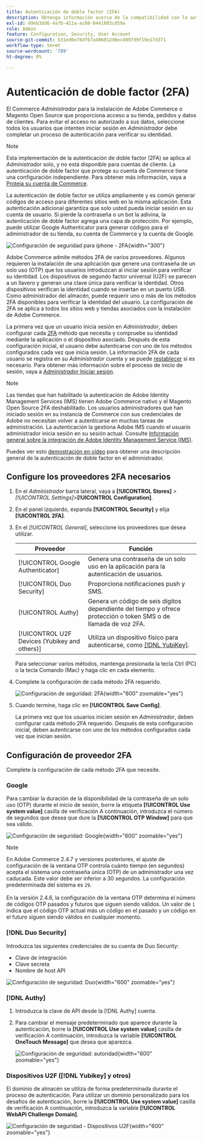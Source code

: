 ```yaml
---
title: Autenticación de doble factor (2FA)
description: Obtenga información acerca de la compatibilidad con la autenticación de doble factor para garantizar la seguridad del sistema y de los datos.
exl-id: d9eb3dd6-4a7b-411a-ac08-0441803cd59a
role: Admin
feature: Configuration, Security, User Account
source-git-commit: b31ed0e76df67a486012d8ec4997d9f19e17d371
workflow-type: tm+mt
source-wordcount: '789'
ht-degree: 0%

---
```


# Autenticación de doble factor (2FA)

El Commerce _Administrador_ para la instalación de Adobe Commerce o Magento Open Source que proporciona acceso a su tienda, pedidos y datos de clientes. Para evitar el acceso no autorizado a sus datos, seleccione todos los usuarios que intenten iniciar sesión en _Administrador_ debe completar un proceso de autenticación para verificar su identidad.

>[!NOTE]
>
>Esta implementación de la autenticación de doble factor (2FA) se aplica al _Administrador_ solo, y no está disponible para cuentas de cliente. La autenticación de doble factor que protege su cuenta de Commerce tiene una configuración independiente. Para obtener más información, vaya a [Proteja su cuenta de Commerce](../getting-started/commerce-account-secure.md).

La autenticación de doble factor se utiliza ampliamente y es común generar códigos de acceso para diferentes sitios web en la misma aplicación. Esta autenticación adicional garantiza que solo usted pueda iniciar sesión en su cuenta de usuario. Si pierde la contraseña o un bot la adivina, la autenticación de doble factor agrega una capa de protección. Por ejemplo, puede utilizar Google Authenticator para generar códigos para el administrador de su tienda, su cuenta de Commerce y la cuenta de Google.

![Configuración de seguridad para iphone - 2FA](./assets/google-authenticator-iphone.png){width="300"}

Adobe Commerce admite métodos 2FA de varios proveedores. Algunos requieren la instalación de una aplicación que genere una contraseña de un solo uso (OTP) que los usuarios introduzcan al iniciar sesión para verificar su identidad. Los dispositivos de segundo factor universal (U2F) se parecen a un llavero y generan una clave única para verificar la identidad. Otros dispositivos verifican la identidad cuando se insertan en un puerto USB. Como administrador del almacén, puede requerir uno o más de los métodos 2FA disponibles para verificar la identidad del usuario. La configuración de 2FA se aplica a todos los sitios web y tiendas asociados con la instalación de Adobe Commerce.

La primera vez que un usuario inicia sesión en _Administrador_, deben configurar cada [2FA](../configuration-reference/security/2fa.md) método que necesita y compruebe su identidad mediante la aplicación o el dispositivo asociado. Después de esta configuración inicial, el usuario debe autenticarse con uno de los métodos configurados cada vez que inicia sesión. La información 2FA de cada usuario se registra en su _Administrador_ cuenta y se puede [restablecer](security-two-factor-authentication-manage.md) si es necesario. Para obtener más información sobre el proceso de inicio de sesión, vaya a [_Administrador_ Iniciar sesión](../getting-started/admin-signin.md).

>[!NOTE]
>
>Las tiendas que han habilitado la autenticación de Adobe Identity Management Services (IMS) tienen Adobe Commerce nativo y el Magento Open Source 2FA deshabilitado. Los usuarios administradores que han iniciado sesión en su instancia de Commerce con sus credenciales de Adobe no necesitan volver a autenticarse en muchas tareas de administración. La autenticación la gestiona Adobe IMS cuando el usuario administrador inicia sesión en su sesión actual. Consulte [Información general sobre la integración de Adobe Identity Management Service (IMS)](https://experienceleague.adobe.com/docs/commerce-admin/start/admin/ims/adobe-ims-integration-overview.html).

Puedes ver esto [demostración en vídeo](https://video.tv.adobe.com/v/339104?quality=12&learn=on) para obtener una descripción general de la autenticación de doble factor en el administrador.

## Configure los proveedores 2FA necesarios

1. En el _Administrador_ barra lateral, vaya a **[!UICONTROL Stores]** > _[!UICONTROL Settings]_>**[!UICONTROL Configuration]**.

1. En el panel izquierdo, expanda **[!UICONTROL Security]** y elija **[!UICONTROL 2FA]**.

1. En el _[!UICONTROL General]_, seleccione los proveedores que desea utilizar.

   | Proveedor | Función |
   |--- |--- |
   | [!UICONTROL Google Authenticator] | Genera una contraseña de un solo uso en la aplicación para la autenticación de usuarios. |
   | [!UICONTROL Duo Security] | Proporciona notificaciones push y SMS. |
   | [!UICONTROL Authy] | Genera un código de seis dígitos dependiente del tiempo y ofrece protección o token SMS o de llamada de voz 2FA. |
   | [!UICONTROL U2F Devices (Yubikey and others)] | Utiliza un dispositivo físico para autenticarse, como [[!DNL YubiKey]](https://www.yubico.com/). |

   Para seleccionar varios métodos, mantenga presionada la tecla Ctrl (PC) o la tecla Comando (Mac) y haga clic en cada elemento.

1. Complete la configuración de cada método 2FA requerido.

   ![Configuración de seguridad: 2FA](../configuration-reference/security/assets/2fa-general.png){width="600" zoomable="yes"}

1. Cuando termine, haga clic en **[!UICONTROL Save Config]**.

   La primera vez que los usuarios inicien sesión en _Administrador_, deben configurar cada método 2FA requerido. Después de esta configuración inicial, deben autenticarse con uno de los métodos configurados cada vez que inician sesión.

## Configuración de proveedor 2FA

Complete la configuración de cada método 2FA que necesite.

### Google

Para cambiar la duración de la disponibilidad de la contraseña de un solo uso (OTP) durante el inicio de sesión, borre la etiqueta **[!UICONTROL Use system value]** casilla de verificación A continuación, introduzca el número de segundos que desea que dure la **[!UICONTROL OTP Window]** para que sea válido.

![Configuración de seguridad: Google](../configuration-reference/security/assets/2fa-google.png){width="600" zoomable="yes"}

>[!NOTE]
>
>En Adobe Commerce 2.4.7 y versiones posteriores, el ajuste de configuración de la ventana OTP controla cuánto tiempo (en segundos) acepta el sistema una contraseña única (OTP) de un administrador una vez caducada. Este valor debe ser inferior a 30 segundos. La configuración predeterminada del sistema es `29`.<br><br> En la versión 2.4.6, la configuración de la ventana OTP determina el número de códigos OTP pasados y futuros que siguen siendo válidos. Un valor de `1` indica que el código OTP actual más un código en el pasado y un código en el futuro siguen siendo válidos en cualquier momento.

### [!DNL Duo Security]

Introduzca las siguientes credenciales de su cuenta de Duo Security:

- Clave de integración
- Clave secreta
- Nombre de host API

![Configuración de seguridad: Duo](../configuration-reference/security/assets/2fa-duo-security.png){width="600" zoomable="yes"}

### [!DNL Authy]

1. Introduzca la clave de API desde la [!DNL Authy] cuenta.

1. Para cambiar el mensaje predeterminado que aparece durante la autenticación, borre la **[!UICONTROL Use system value]** casilla de verificación A continuación, introduzca la variable **[!UICONTROL OneTouch Message]** que desea que aparezca.

   ![Configuración de seguridad: autoridad](../configuration-reference/security/assets/2fa-authy.png){width="600" zoomable="yes"}

### Dispositivos U2F ([!DNL Yubikey] y otros)

El dominio de almacén se utiliza de forma predeterminada durante el proceso de autenticación. Para utilizar un dominio personalizado para los desafíos de autenticación, borre la **[!UICONTROL Use system value]** casilla de verificación A continuación, introduzca la variable **[!UICONTROL WebAPi Challenge Domain]**.

![Configuración de seguridad - Dispositivos U2F](../configuration-reference/security/assets/2fa-u2f-key.png){width="600" zoomable="yes"}

